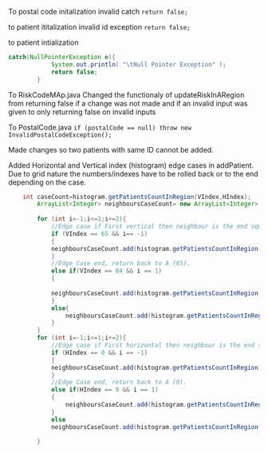 To postal code initalization invalid catch
`return false;`

to patient ititalization invalid id exception
`return false;`

to patient intialization
```java
catch(NullPointerException e){
    		System.out.println( "\tNull Pointer Exception" );
    		return false;
    	}
```


To RiskCodeMAp.java
Changed the functionaly of updateRiskInARegion from returning false if a change was not made and if an invalid input was given to only returning false on invalid inputs

To PostalCode.java
`if (postalCode == null) throw new InvalidPostalCodeException();`

Made changes so two patients with same ID cannot be added.

Added Horizontal and Vertical index (histogram) edge cases in addPatient. Due to grid nature the numbers/indexes have to be rolled back or to the end depending on the case.
```java
	int caseCount=histogram.getPatientsCountInRegion(VIndex,HIndex);
    	ArrayList<Integer> neighboursCaseCount= new ArrayList<Integer> ();
		
    	for (int i=-1;i<=1;i+=2){
			//Edge case if First vertical then neighbour is the end square. have to reroute it.
			if (VIndex == 65 && i== -1)
			{
			neighboursCaseCount.add(histogram.getPatientsCountInRegion(84,HIndex));
			}
			//Edge Case end, return back to A (65).
			else if(VIndex == 84 && i == 1)
			{
	
    		neighboursCaseCount.add(histogram.getPatientsCountInRegion(65,HIndex));
			}
			else{
				neighboursCaseCount.add(histogram.getPatientsCountInRegion(VIndex+i,HIndex));
			}
		}
    	for (int i=-1;i<=1;i+=2){
			//Edge case if First horizontal then neighbour is the end square. have to reroute it.
			if (HIndex == 0 && i == -1)
			{
    		neighboursCaseCount.add(histogram.getPatientsCountInRegion(VIndex,9));
			}
			//Edge Case end, return back to A (0).
			else if(HIndex == 9 && i == 1)
			{
				neighboursCaseCount.add(histogram.getPatientsCountInRegion(VIndex,0));
			}
			else
			neighboursCaseCount.add(histogram.getPatientsCountInRegion(VIndex,HIndex+i));
		
		}

```
